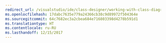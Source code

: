 ```yaml
---
redirect_url: /visualstudio/ide/class-designer/working-with-class-diagrams
ms.openlocfilehash: 17dabc7635e779a24366cb38c9d89972f504364e
ms.sourcegitcommit: 64c7682ec3a2cbea684e716803398d4278b591d1
ms.translationtype: HT
ms.contentlocale: ru-RU
ms.lasthandoff: 12/15/2017
---
```

